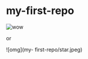 # my-first-repo

![wow](https://jellyfishwarehouse.com/cdn/shop/products/MarbledJellyfishSquare_1200x1200.png?v=1646340874)

or

![omg](my- first-repo/star.jpeg)